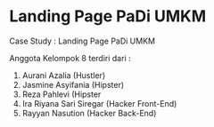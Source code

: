 # Landing Page PaDi UMKM

Case Study : Landing Page PaDi UMKM

Anggota Kelompok 8 terdiri dari :
1. Aurani Azalia (Hustler)
2. Jasmine Asyifania (Hipster)
3. Reza Pahlevi (Hipster
4. Ira Riyana Sari Siregar (Hacker Front-End)
5. Rayyan Nasution (Hacker Back-End)
